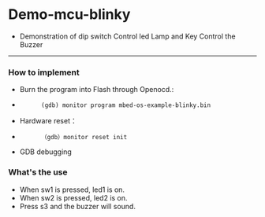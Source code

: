 # Demo-mcu-blinky

- Demonstration of dip switch Control led Lamp and Key Control the Buzzer

***

### How to implement
- Burn the program into Flash through Openocd.:
-			(gdb) monitor program mbed-os-example-blinky.bin
- Hardware reset：
-			（gdb）monitor reset init
- GDB debugging

### What's the use
- When sw1 is pressed, led1 is on.
- When sw2 is pressed, led2 is on.
- Press s3 and the buzzer will sound.


